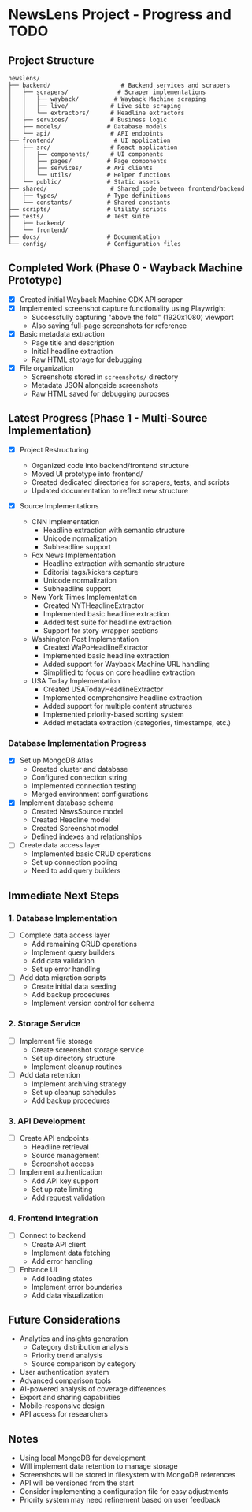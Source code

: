 # NewsLens Project - Progress and TODO

## Project Structure
```
newslens/
├── backend/                    # Backend services and scrapers
│   ├── scrapers/              # Scraper implementations
│   │   ├── wayback/          # Wayback Machine scraping
│   │   ├── live/            # Live site scraping
│   │   └── extractors/      # Headline extractors
│   ├── services/            # Business logic
│   ├── models/             # Database models
│   └── api/                 # API endpoints
├── frontend/                 # UI application
│   ├── src/                 # React application
│   │   ├── components/      # UI components
│   │   ├── pages/          # Page components
│   │   ├── services/       # API clients
│   │   └── utils/          # Helper functions
│   └── public/             # Static assets
├── shared/                  # Shared code between frontend/backend
│   ├── types/              # Type definitions
│   └── constants/          # Shared constants
├── scripts/                # Utility scripts
├── tests/                  # Test suite
│   ├── backend/
│   └── frontend/
├── docs/                   # Documentation
└── config/                 # Configuration files
```

## Completed Work (Phase 0 - Wayback Machine Prototype)
- [x] Created initial Wayback Machine CDX API scraper
- [x] Implemented screenshot capture functionality using Playwright
  - Successfully capturing "above the fold" (1920x1080) viewport
  - Also saving full-page screenshots for reference
- [x] Basic metadata extraction
  - Page title and description
  - Initial headline extraction
  - Raw HTML storage for debugging
- [x] File organization
  - Screenshots stored in `screenshots/` directory
  - Metadata JSON alongside screenshots
  - Raw HTML saved for debugging purposes

## Latest Progress (Phase 1 - Multi-Source Implementation)
- [x] Project Restructuring
  - Organized code into backend/frontend structure
  - Moved UI prototype into frontend/
  - Created dedicated directories for scrapers, tests, and scripts
  - Updated documentation to reflect new structure

- [x] Source Implementations
  - CNN Implementation
    - Headline extraction with semantic structure
    - Unicode normalization
    - Subheadline support
  - Fox News Implementation
    - Headline extraction with semantic structure
    - Editorial tags/kickers capture
    - Unicode normalization
    - Subheadline support
  - New York Times Implementation
    - Created NYTHeadlineExtractor
    - Implemented basic headline extraction
    - Added test suite for headline extraction
    - Support for story-wrapper sections
  - Washington Post Implementation
    - Created WaPoHeadlineExtractor
    - Implemented basic headline extraction
    - Added support for Wayback Machine URL handling
    - Simplified to focus on core headline extraction
  - USA Today Implementation
    - Created USATodayHeadlineExtractor
    - Implemented comprehensive headline extraction
    - Added support for multiple content structures
    - Implemented priority-based sorting system
    - Added metadata extraction (categories, timestamps, etc.)

### Database Implementation Progress
- [x] Set up MongoDB Atlas
  - Created cluster and database
  - Configured connection string
  - Implemented connection testing
  - Merged environment configurations
- [x] Implement database schema
  - Created NewsSource model
  - Created Headline model
  - Created Screenshot model
  - Defined indexes and relationships
- [ ] Create data access layer
  - Implemented basic CRUD operations
  - Set up connection pooling
  - Need to add query builders

## Immediate Next Steps

### 1. Database Implementation
- [ ] Complete data access layer
  - Add remaining CRUD operations
  - Implement query builders
  - Add data validation
  - Set up error handling
- [ ] Add data migration scripts
  - Create initial data seeding
  - Add backup procedures
  - Implement version control for schema

### 2. Storage Service
- [ ] Implement file storage
  - Create screenshot storage service
  - Set up directory structure
  - Implement cleanup routines
- [ ] Add data retention
  - Implement archiving strategy
  - Set up cleanup schedules
  - Add backup procedures

### 3. API Development
- [ ] Create API endpoints
  - Headline retrieval
  - Source management
  - Screenshot access
- [ ] Implement authentication
  - Add API key support
  - Set up rate limiting
  - Add request validation

### 4. Frontend Integration
- [ ] Connect to backend
  - Create API client
  - Implement data fetching
  - Add error handling
- [ ] Enhance UI
  - Add loading states
  - Implement error boundaries
  - Add data visualization

## Future Considerations
- Analytics and insights generation
  - Category distribution analysis
  - Priority trend analysis
  - Source comparison by category
- User authentication system
- Advanced comparison tools
- AI-powered analysis of coverage differences
- Export and sharing capabilities
- Mobile-responsive design
- API access for researchers

## Notes
- Using local MongoDB for development
- Will implement data retention to manage storage
- Screenshots will be stored in filesystem with MongoDB references
- API will be versioned from the start
- Consider implementing a configuration file for easy adjustments
- Priority system may need refinement based on user feedback 
